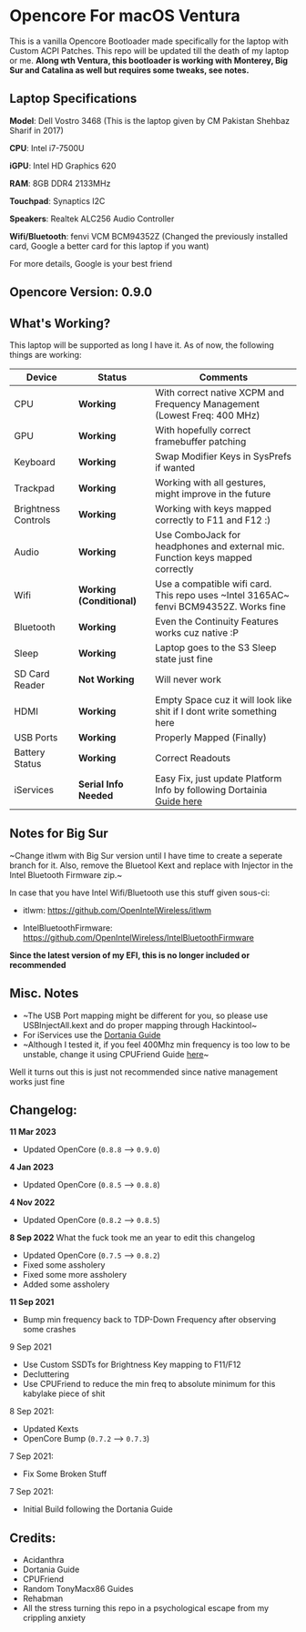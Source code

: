# Opencore For macOS Ventura

This is a vanilla Opencore Bootloader made specifically for the laptop with Custom ACPI Patches. This repo will be updated till the death of my laptop or me. __Along wth Ventura, this bootloader is working with Monterey, Big Sur and Catalina as well but requires some tweaks, see notes.__

## Laptop Specifications

__Model__: Dell Vostro 3468 (This is the laptop given by CM Pakistan Shehbaz Sharif in 2017)

__CPU__: Intel i7-7500U

__iGPU__: Intel HD Graphics 620

__RAM__: 8GB DDR4 2133MHz

__Touchpad__: Synaptics I2C

__Speakers__: Realtek ALC256 Audio Controller

__Wifi/Bluetooth__: fenvi VCM BCM94352Z (Changed the previously installed card, Google a better card for this laptop if you want)

For more details, Google is your best friend

## Opencore Version: __0.9.0__

## What's Working?

This laptop will be supported as long I have it. As of now, the following things are working:

| Device | Status | Comments |
| ------ | ------ | -------- |
| CPU | __Working__ | With correct native XCPM and Frequency Management (Lowest Freq: 400 MHz) |
| GPU | __Working__ | With hopefully correct framebuffer patching |
| Keyboard | __Working__ | Swap Modifier Keys in SysPrefs if wanted |
| Trackpad | __Working__ | Working with all gestures, might improve in the future |
| Brightness Controls | __Working__ | Working with keys mapped correctly to F11 and F12 :) |
| Audio | __Working__ | Use ComboJack for headphones and external mic. Function keys mapped correctly |
| Wifi | __Working (Conditional)__ | Use a compatible wifi card. This repo uses ~Intel 3165AC~ fenvi BCM94352Z. Works fine |
| Bluetooth | __Working__ | Even the Continuity Features works cuz native :P |
| Sleep | __Working__ | Laptop goes to the S3 Sleep state just fine |
| SD Card Reader | __Not Working__ | Will never work |
| HDMI | __Working__ | Empty Space cuz it will look like shit if I dont write something here |
| USB Ports | __Working__ | Properly Mapped (Finally) |
| Battery Status | __Working__ | Correct Readouts |
| iServices | __Serial Info Needed__ | Easy Fix, just update Platform Info by following Dortainia [Guide here](https://dortania.github.io/OpenCore-Post-Install/universal/iservices.html)

## Notes for Big Sur

~Change itlwm with Big Sur version until I have time to create a seperate branch for it. Also, remove the Bluetool Kext and replace with Injector in the Intel Bluetooth Firmware zip.~

In case that you have Intel Wifi/Bluetooth use this stuff given sous-ci:
* itlwm: https://github.com/OpenIntelWireless/itlwm

* IntelBluetoothFirmware: https://github.com/OpenIntelWireless/IntelBluetoothFirmware

__Since the latest version of my EFI, this is no longer included or recommended__

## Misc. Notes

* ~The USB Port mapping might be different for you, so please use USBInjectAll.kext and do proper mapping through Hackintool~
* For iServices use the [Dortania Guide](https://dortania.github.io/OpenCore-Post-Install/universal/iservices.html)
* ~Although I tested it, if you feel 400Mhz min frequency is too low to be unstable, change it using CPUFriend Guide [here](https://dortania.github.io/OpenCore-Post-Install/universal/pm.html)~

Well it turns out this is just not recommended since native management works just fine

## Changelog:

__11 Mar 2023__

* Updated OpenCore (`0.8.8` --> `0.9.0`)

__4 Jan 2023__

* Updated OpenCore (`0.8.5` --> `0.8.8`)

__4 Nov 2022__

* Updated OpenCore (`0.8.2` --> `0.8.5`)

__8 Sep 2022__ What the fuck took me an year to edit this changelog

* Updated OpenCore (`0.7.5` --> `0.8.2`)
* Fixed some assholery
* Fixed some more assholery
* Added some assholery


__11 Sep 2021__

* Bump min frequency back to TDP-Down Frequency after observing some crashes

9 Sep 2021

* Use Custom SSDTs for Brightness Key mapping to F11/F12
* Decluttering
* Use CPUFriend to reduce the min freq to absolute minimum for this kabylake piece of shit


8 Sep 2021:

* Updated Kexts
* OpenCore Bump (`0.7.2` --> `0.7.3`)

7 Sep 2021:

* Fix Some Broken Stuff

7 Sep 2021:

* Initial Build following the Dortania Guide



## Credits:

* Acidanthra
* Dortania Guide
* CPUFriend
* Random TonyMacx86 Guides
* Rehabman
* All the stress turning this repo in a psychological escape from my crippling anxiety
